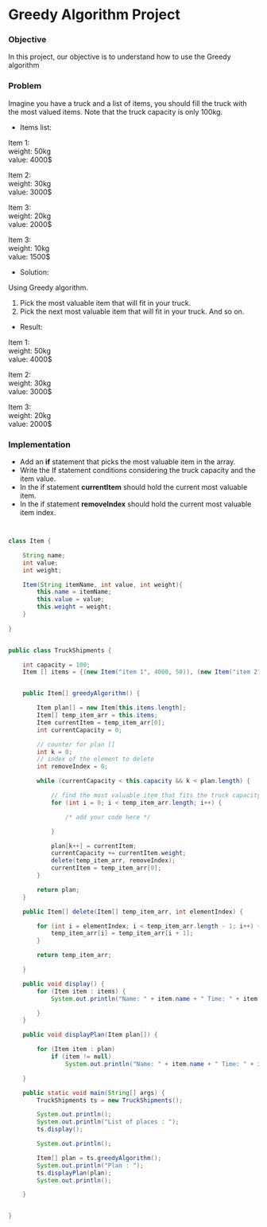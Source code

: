 # Greedy Algorithm Project


### Objective

In this project, our objective is to understand how to use the Greedy algorithm

### Problem   

Imagine you have a truck and a list of items, you should fill the truck with the most valued items. Note that the truck capacity is only 100kg.

- Items list:
  
Item 1:   
weight: 50kg    
value: 4000$    
   
Item 2:    
weight: 30kg    
value: 3000$    
   
Item 3:    
weight: 20kg     
value: 2000$     
   
Item 3:    
weight: 10kg     
value: 1500$     
   
- Solution:
   
Using Greedy algorithm.    
1. Pick the most valuable item that will fit in your truck.
2. Pick the next most valuable item that will fit in your truck. And so on.
   
- Result:
   
Item 1:   
weight: 50kg    
value: 4000$    
   
Item 2:    
weight: 30kg    
value: 3000$    
   
Item 3:    
weight: 20kg     
value: 2000$        
   
### Implementation

* Add an **if** statement that picks the most valuable item in the array.
* Write the If statement conditions considering the truck capacity and the item value.
* In the if statement **currentItem** should hold the current most valuable item.
* In the if statement **removeIndex** should hold the current most valuable item index.



```java


class Item {

    String name;
    int value;
    int weight;

    Item(String itemName, int value, int weight){
        this.name = itemName;
        this.value = value;
        this.weight = weight;
    }
    
}


public class TruckShipments {

    int capacity = 100;
    Item [] items = {(new Item("item 1", 4000, 50)), (new Item("item 2", 3000, 30)), (new Item("item 3", 2000, 20)), (new Item("item 4", 1500, 10))};


    public Item[] greedyAlgorithm() {

        Item plan[] = new Item[this.items.length];
        Item[] temp_item_arr = this.items;
        Item currentItem = temp_item_arr[0];
        int currentCapacity = 0;

        // counter for plan [] 
        int k = 0;
        // index of the element to delete
        int removeIndex = 0;

        while (currentCapacity < this.capacity && k < plan.length) {

            // find the most valuable item that fits the truck capacity
            for (int i = 0; i < temp_item_arr.length; i++) {

                /* add your code here */

            }

            plan[k++] = currentItem;
            currentCapacity += currentItem.weight;
            delete(temp_item_arr, removeIndex);
            currentItem = temp_item_arr[0];
        }

        return plan;
    }

    public Item[] delete(Item[] temp_item_arr, int elementIndex) {

        for (int i = elementIndex; i < temp_item_arr.length - 1; i++) {
            temp_item_arr[i] = temp_item_arr[i + 1];
        }

        return temp_item_arr;

    }

    public void display() {
        for (Item item : items) {
            System.out.println("Name: " + item.name + " Time: " + item.weight + " Score: " + item.value);

        }
    }

    public void displayPlan(Item plan[]) {

        for (Item item : plan)
            if (item != null)
                System.out.println("Name: " + item.name + " Time: " + item.weight + " Score: " + item.value);

    }

    public static void main(String[] args) {
        TruckShipments ts = new TruckShipments();

        System.out.println();
        System.out.println("List of places : ");
        ts.display();

        System.out.println();

        Item[] plan = ts.greedyAlgorithm();
        System.out.println("Plan : ");
        ts.displayPlan(plan);
        System.out.println();

    }


}

  ```
